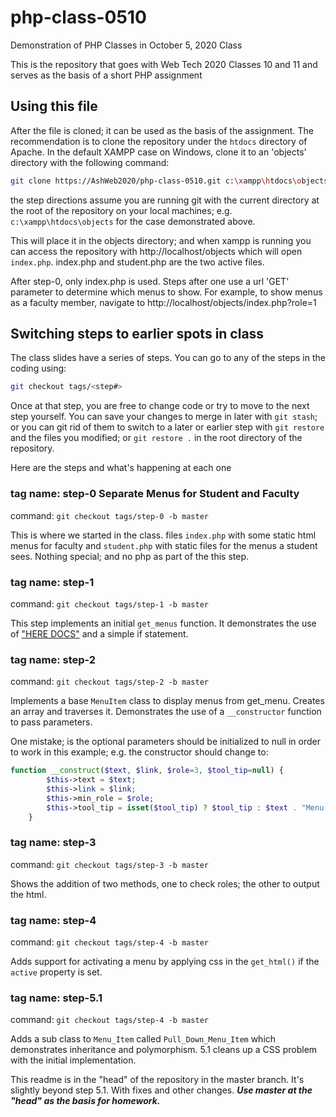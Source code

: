 # php-class-0510

Demonstration of PHP Classes in October 5, 2020 Class

This is the repository that goes with Web Tech 2020 Classes 10 and 11 and serves as the
basis of a short PHP assignment

## Using this file

After the file is cloned; it can be used as the basis of the assignment. The recommendation is to clone the repository under the `htdocs` directory of Apache. In the default XAMPP case on Windows, clone it to an 'objects' directory with the following command:

```bash
git clone https://AshWeb2020/php-class-0510.git c:\xampp\htdocs\objects
```

the step directions assume you are running git with the current directory at the root of the repository on your local machines; e.g. `c:\xampp\htdocs\objects` for the case demonstrated above.

This will place it in the objects directory; and when xampp is running you can access the repository with http://localhost/objects which will open `index.php`. index.php and student.php are the two active files.

After step-0, only index.php is used. Steps after one use a url 'GET' parameter to determine which menus to show. For example, to show menus as a faculty member, navigate to http://localhost/objects/index.php?role=1

## Switching steps to earlier spots in class

The class slides have a series of steps. You can go to any of the steps in the coding using:

```bash
git checkout tags/<step#>
```

Once at that step, you are free to change code or try to move to the next step yourself. You can save your changes to merge in later with `git stash`; or you can git rid of them to switch to a later or earlier step with `git restore` and the files you modified; or `git restore .` in the root directory of the repository.

Here are the steps and what's happening at each one

### tag name: step-0 Separate Menus for Student and Faculty

command: `git checkout tags/step-0 -b master`

This is where we started in the class. files `index.php` with some static html menus for faculty and `student.php` with static files for the menus a student sees. Nothing special; and no php as part of the this step.

### tag name: step-1

command: `git checkout tags/step-1 -b master`

This step implements an initial `get_menus` function. It demonstrates the use of ["HERE DOCS"](https://www.php.net/manual/en/language.types.string.php) and a simple if statement.

### tag name: step-2

command: `git checkout tags/step-2 -b master`

Implements a base `MenuItem` class to display menus from get_menu. Creates an array and traverses it. Demonstrates the use of a `__constructor` function to pass parameters.

One mistake; is the optional parameters should be initialized to null in order to work in this example; e.g. the constructor should change to:

```php
function __construct($text, $link, $role=3, $tool_tip=null) {
        $this->text = $text;
        $this->link = $link;
        $this->min_role = $role;
        $this->tool_tip = isset($tool_tip) ? $tool_tip : $text . "Menu Item";
    }
```

### tag name: step-3

command: `git checkout tags/step-3 -b master`

Shows the addition of two methods, one to check roles; the other to output the html.

### tag name: step-4

command: `git checkout tags/step-4 -b master`

Adds support for activating a menu by applying css in the `get_html()` if the `active` property is set.

### tag name: step-5.1

command: `git checkout tags/step-4 -b master`

Adds a sub class to `Menu_Item` called `Pull_Down_Menu_Item` which demonstrates inheritance and polymorphism. 5.1 cleans up a CSS problem with the initial implementation.

This readme is in the "head" of the repository in the master branch. It's slightly beyond step 5.1. With fixes and other changes. **_Use master at the "head" as the basis for homework._**
